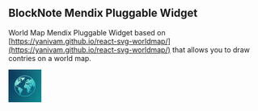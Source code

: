 ## BlockNote Mendix Pluggable Widget
World Map Mendix Pluggable Widget based on [https://yanivam.github.io/react-svg-worldmap/](https://yanivam.github.io/react-svg-worldmap/) that allows you to draw contries on a world map.

<img alt="Mendix Pluggable Widget World Map Logo" src="https://github.com/StoneworxNL/worldmap-mendix/blob/main/src/WorldMap.logo.png" width="65px"/>

<!-- ## Features
Mendix pluggable widget where you can simply add an editor to your web application.
From [BlockNote (Github README), ](https://github.com/TypeCellOS/BlockNote)we can see all of the features and components provided by the editor. Some of them are:

*   Animations;

*   Helpful Placeholders;

*   Drag and Drop Blocks;

*   Nesting / indentation with tab and shift+tab;

*   Slash (/) menu;

*   Format menu;

*   Ctrl+Z, Ctrl+Y to undo and redo, respectively;

*   Editable and View-only modes;

*   Resizable/responsive;

*   Option to preload and save content (JSON);

*   Customize scss. The editor is wrapped by the css classes below:

    *   .blocknote-mendix-wrapper
    *   .blocknote-mx-dark (for dark mode only) -->


<!-- ### Light
![Light Mode](https://github.com/StoneworxNL/block-note-mendix/blob/main/images/lightmodedemo.png)
![Light Mode (full-page)](https://github.com/StoneworxNL/block-note-mendix/blob/main/images/fullscreendemo.png)

### Dark
![Dark Mode](https://github.com/StoneworxNL/block-note-mendix/blob/main/images/darkmodedemo.png)

### View-only
![View-only Mode](https://github.com/StoneworxNL/block-note-mendix/blob/main/images/viewmodedemo.png)

## Usage
1. Create a database entity to store the JSON configuration of the Block Note.
2. Add a dataview to a page and fetch the aforementioned configuration.
2. Inside the dataview, add the block-note widget.
3. Set it as editable (Yes) or Read-only (No), set the theme (light or dark), and add a Save action. There's also an attribute configuration, to load an initial configuration and save it afterwards.

![Usage in Mendix Studio Pro](https://github.com/StoneworxNL/block-note-mendix/blob/main/images/studioproconfig.png)


## Demo project
- [Mendix app running on the cloud](https://block-note-demo-sandbox.mxapps.io/index.html?profile=Responsive)
- [Mendix demo module (.mpk)](https://github.com/StoneworxNL/block-note-mendix/blob/main/demo/BlockNoteDemo.mpk)
- [Mendix demo scss (.scss)](https://github.com/StoneworxNL/block-note-mendix/blob/main/demo/demo.scss)

## Issues, suggestions and feature requests
Minor issue with the Code Block, where the code is all coloured black, so there's no colour to distinguish different parts of a code snippet.
We are working in improving it and adding features to make this widget more flexible for different purposes. Feel free to suggest us new features and report issues.

## License

BlockNote (the library upon this widget is based on) is licensed under the [MPL 2.0 license](https://fossa.com/blog/open-source-software-licenses-101-mozilla-public-license-2-0/), which allows you to use BlockNote in commercial (and closed-source) applications. If you make changes to the [BlockNote source files](https://github.com/TypeCellOS/BlockNote), you are expected to publish these changes, so that the rest of the community can benefit as well.

⚠️ If you download this widget from the Mendix Marketplace and **change the Block Note's source code, not the widget's code itself**, you are expected to publish them [here](https://github.com/TypeCellOS/BlockNote), as per the license mentioned above.

The widget itself is under MIT. -->